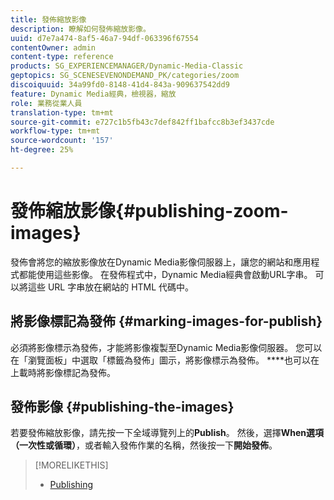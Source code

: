 ```yaml
---
title: 發佈縮放影像
description: 瞭解如何發佈縮放影像。
uuid: d7e7a474-8af5-46a7-94df-063396f67554
contentOwner: admin
content-type: reference
products: SG_EXPERIENCEMANAGER/Dynamic-Media-Classic
geptopics: SG_SCENESEVENONDEMAND_PK/categories/zoom
discoiquuid: 34a99fd0-8148-41d4-843a-909637542dd9
feature: Dynamic Media經典，檢視器，縮放
role: 業務從業人員
translation-type: tm+mt
source-git-commit: e727c1b5fb43c7def842ff1bafcc8b3ef3437cde
workflow-type: tm+mt
source-wordcount: '157'
ht-degree: 25%

---
```



# 發佈縮放影像{#publishing-zoom-images}

發佈會將您的縮放影像放在Dynamic Media影像伺服器上，讓您的網站和應用程式都能使用這些影像。 在發佈程式中，Dynamic Media經典會啟動URL字串。 可以將這些 URL 字串放在網站的 HTML 代碼中。

## 將影像標記為發佈 {#marking-images-for-publish}

必須將影像標示為發佈，才能將影像複製至Dynamic Media影像伺服器。 您可以在「瀏覽面板」中選取「標籤為發佈」圖示，將影像標示為發佈。 ****&#x200B;也可以在上載時將影像標記為發佈。

## 發佈影像 {#publishing-the-images}

若要發佈縮放影像，請先按一下全域導覽列上的&#x200B;**Publish**。 然後，選擇&#x200B;**When選項（一次性或循環）**，或者輸入發佈作業的名稱，然後按一下&#x200B;**開始發佈**。

>[!MORELIKETHIS]
>
>* [Publishing](publishing-files.md#publishing_files)

